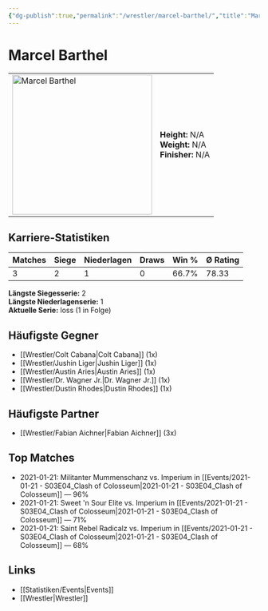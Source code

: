 ```yaml
---
{"dg-publish":true,"permalink":"/wrestler/marcel-barthel/","title":"Marcel Barthel","tags":["wrestler"],"noteIcon":""}
---
```



# Marcel Barthel

<table>
        <tr>
        <td><img src="https://github.com/CptSpaulding1980/choke-slam-wrestling/releases/download/images/Marcel_Barthel.png" width="280" alt="Marcel Barthel"></td>
        <td>
        <b>Height:</b> N/A<br>
        <b>Weight:</b> N/A<br>
        <b>Finisher:</b> N/A<br>
        </td>
        </tr>
        </table>
        
## Karriere-Statistiken

| Matches | Siege | Niederlagen | Draws | Win % | Ø Rating |
|---------|-------|-------------|-------|-------|-----------|
| 3 | 2 | 1 | 0 | 66.7% | 78.33 |

**Längste Siegesserie:** 2<br>**Längste Niederlagenserie:** 1<br>**Aktuelle Serie:** loss (1 in Folge)


## Häufigste Gegner
- [[Wrestler/Colt Cabana\|Colt Cabana]] (1x)
- [[Wrestler/Jushin Liger\|Jushin Liger]] (1x)
- [[Wrestler/Austin Aries\|Austin Aries]] (1x)
- [[Wrestler/Dr. Wagner Jr.\|Dr. Wagner Jr.]] (1x)
- [[Wrestler/Dustin Rhodes\|Dustin Rhodes]] (1x)

## Häufigste Partner
- [[Wrestler/Fabian Aichner\|Fabian Aichner]] (3x)

## Top Matches
- 2021-01-21: Militanter Mummenschanz vs. Imperium in [[Events/2021-01-21 - S03E04_Clash of Colosseum\|2021-01-21 - S03E04_Clash of Colosseum]] — 96%
- 2021-01-21: Sweet 'n Sour Elite vs. Imperium in [[Events/2021-01-21 - S03E04_Clash of Colosseum\|2021-01-21 - S03E04_Clash of Colosseum]] — 71%
- 2021-01-21: Saint Rebel Radicalz vs. Imperium in [[Events/2021-01-21 - S03E04_Clash of Colosseum\|2021-01-21 - S03E04_Clash of Colosseum]] — 68%

## Links
- [[Statistiken/Events\|Events]]
- [[Wrestler\|Wrestler]]
